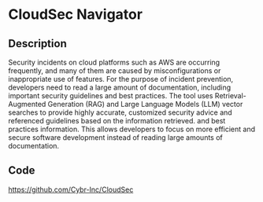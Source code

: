# CloudSec Navigator

## Description
Security incidents on cloud platforms such as AWS are occurring frequently, and many of them are caused by misconfigurations or inappropriate use of features. For the purpose of incident prevention, developers need to read a large amount of documentation, including important security guidelines and best practices. The tool uses Retrieval-Augmented Generation (RAG) and Large Language Models (LLM) vector searches to provide highly accurate, customized security advice and referenced guidelines based on the information retrieved. and best practices information. This allows developers to focus on more efficient and secure software development instead of reading large amounts of documentation.

## Code
https://github.com/Cybr-Inc/CloudSec
